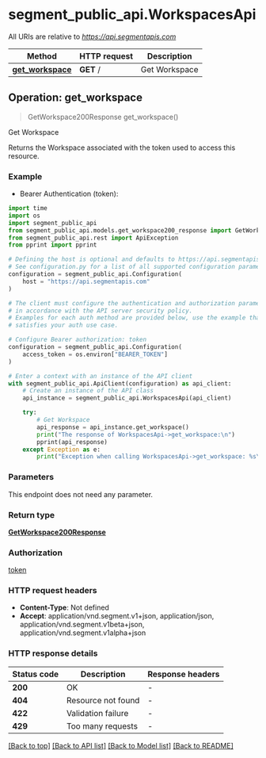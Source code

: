 # segment_public_api.WorkspacesApi

All URIs are relative to *https://api.segmentapis.com*

Method | HTTP request | Description
------------- | ------------- | -------------
[**get_workspace**](WorkspacesApi.md#get_workspace) | **GET** / | Get Workspace



## Operation: get_workspace

> GetWorkspace200Response get_workspace()

Get Workspace

Returns the Workspace associated with the token used to access this resource.

### Example

* Bearer Authentication (token):
```python
import time
import os
import segment_public_api
from segment_public_api.models.get_workspace200_response import GetWorkspace200Response
from segment_public_api.rest import ApiException
from pprint import pprint

# Defining the host is optional and defaults to https://api.segmentapis.com
# See configuration.py for a list of all supported configuration parameters.
configuration = segment_public_api.Configuration(
    host = "https://api.segmentapis.com"
)

# The client must configure the authentication and authorization parameters
# in accordance with the API server security policy.
# Examples for each auth method are provided below, use the example that
# satisfies your auth use case.

# Configure Bearer authorization: token
configuration = segment_public_api.Configuration(
    access_token = os.environ["BEARER_TOKEN"]
)

# Enter a context with an instance of the API client
with segment_public_api.ApiClient(configuration) as api_client:
    # Create an instance of the API class
    api_instance = segment_public_api.WorkspacesApi(api_client)

    try:
        # Get Workspace
        api_response = api_instance.get_workspace()
        print("The response of WorkspacesApi->get_workspace:\n")
        pprint(api_response)
    except Exception as e:
        print("Exception when calling WorkspacesApi->get_workspace: %s\n" % e)
```



### Parameters
This endpoint does not need any parameter.

### Return type

[**GetWorkspace200Response**](GetWorkspace200Response.md)

### Authorization

[token](../README.md#token)

### HTTP request headers

 - **Content-Type**: Not defined
 - **Accept**: application/vnd.segment.v1+json, application/json, application/vnd.segment.v1beta+json, application/vnd.segment.v1alpha+json

### HTTP response details
| Status code | Description | Response headers |
|-------------|-------------|------------------|
**200** | OK |  -  |
**404** | Resource not found |  -  |
**422** | Validation failure |  -  |
**429** | Too many requests |  -  |

[[Back to top]](#) [[Back to API list]](../README.md#documentation-for-api-endpoints) [[Back to Model list]](../README.md#documentation-for-models) [[Back to README]](../README.md)

